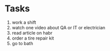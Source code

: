 #      Tasks
1. work a shift
2. watch one video about QA or IT or electrician
3. read article on habr
4. order a tire repair kit
5. go to bath
